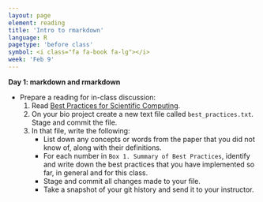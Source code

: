 ```yaml
---
layout: page
element: reading
title: 'Intro to rmarkdown'
language: R
pagetype: 'before class'
symbol: <i class="fa fa-book fa-lg"></i>
week: 'Feb 9'
---
```


**Day 1: markdown and rmarkdown**
<!-- from https://globalecologybiogeography.github.io/Ecoinformatics/readings/week7_reading/-->

* Prepare a reading for in-class discussion:
  1. Read [Best Practices for Scientific Computing](http://journals.plos.org/plosbiology/article?id=10.1371/journal.pbio.1001745).
  2. On your bio project create a new text file called `best_practices.txt`. Stage and commit the file.
  3. In that file, write the following:
     - List down any concepts or words from the paper that you did not know of, along with their definitions.
     - For each number in `Box 1. Summary of Best Practices`, identify and write down the best practices that you have implemented so far, in general and for this class.
     - Stage and commit all changes made to your file.
     - Take a snapshot of your git history and send it to your instructor.
